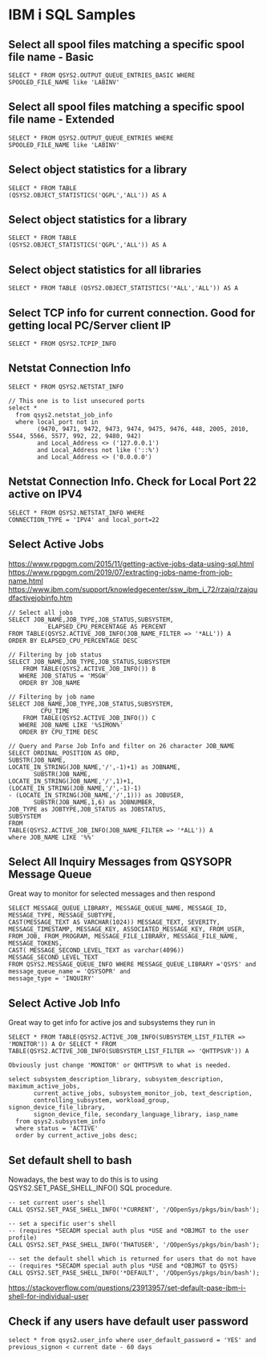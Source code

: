 # IBM i SQL Samples

## Select all spool files matching a specific spool file name - Basic
```
SELECT * FROM QSYS2.OUTPUT_QUEUE_ENTRIES_BASIC WHERE     
SPOOLED_FILE_NAME like 'LABINV'                          
```
## Select all spool files matching a specific spool file name - Extended
```
SELECT * FROM QSYS2.OUTPUT_QUEUE_ENTRIES WHERE     
SPOOLED_FILE_NAME like 'LABINV'                          
```

## Select object statistics for a library
```
SELECT * FROM TABLE                                   
(QSYS2.OBJECT_STATISTICS('QGPL','ALL')) AS A       
```
## Select object statistics for a library
```
SELECT * FROM TABLE                                   
(QSYS2.OBJECT_STATISTICS('QGPL','ALL')) AS A   
```
## Select object statistics for all libraries
```
SELECT * FROM TABLE (QSYS2.OBJECT_STATISTICS('*ALL','ALL')) AS A 
```
## Select TCP info for current connection. Good for getting local PC/Server client IP
```
SELECT * FROM QSYS2.TCPIP_INFO    
```
## Netstat Connection Info
```
SELECT * FROM QSYS2.NETSTAT_INFO 

// This one is to list unsecured ports
select *
  from qsys2.netstat_job_info
  where local_port not in
        (9470, 9471, 9472, 9473, 9474, 9475, 9476, 448, 2005, 2010, 5544, 5566, 5577, 992, 22, 9480, 942)
        and Local_Address <> ('127.0.0.1')
        and Local_Address not like ('::%')
        and Local_Address <> ('0.0.0.0')
```
## Netstat Connection Info. Check for Local Port 22 active on IPV4
```
SELECT * FROM QSYS2.NETSTAT_INFO WHERE 
CONNECTION_TYPE = 'IPV4' and local_port=22                                                        
```

## Select Active Jobs
https://www.rpgpgm.com/2015/11/getting-active-jobs-data-using-sql.html
https://www.rpgpgm.com/2019/07/extracting-jobs-name-from-job-name.html
https://www.ibm.com/support/knowledgecenter/ssw_ibm_i_72/rzajq/rzajqudfactivejobinfo.htm
```
// Select all jobs
SELECT JOB_NAME,JOB_TYPE,JOB_STATUS,SUBSYSTEM,                   
           ELAPSED_CPU_PERCENTAGE AS PERCENT                     
FROM TABLE(QSYS2.ACTIVE_JOB_INFO(JOB_NAME_FILTER => '*ALL')) A   
ORDER BY ELAPSED_CPU_PERCENTAGE DESC

// Filtering by job status
SELECT JOB_NAME,JOB_TYPE,JOB_STATUS,SUBSYSTEM
    FROM TABLE(QSYS2.ACTIVE_JOB_INFO()) B
   WHERE JOB_STATUS = 'MSGW'
   ORDER BY JOB_NAME

// Filtering by job name
SELECT JOB_NAME,JOB_TYPE,JOB_STATUS,SUBSYSTEM,
         CPU_TIME
    FROM TABLE(QSYS2.ACTIVE_JOB_INFO()) C
   WHERE JOB_NAME LIKE '%SIMON%'
   ORDER BY CPU_TIME DESC

// Query and Parse Job Info and filter on 26 character JOB_NAME 
SELECT ORDINAL_POSITION AS ORD,                           
SUBSTR(JOB_NAME,                                          
LOCATE_IN_STRING(JOB_NAME,'/',-1)+1) as JOBNAME,          
       SUBSTR(JOB_NAME,                                   
LOCATE_IN_STRING(JOB_NAME,'/',1)+1,                       
(LOCATE_IN_STRING(JOB_NAME,'/',-1)-1)                     
- (LOCATE_IN_STRING(JOB_NAME,'/',1))) as JOBUSER,         
       SUBSTR(JOB_NAME,1,6) as JOBNUMBER,                 
JOB_TYPE as JOBTYPE,JOB_STATUS as JOBSTATUS,              
SUBSYSTEM                                                 
FROM                                                      
TABLE(QSYS2.ACTIVE_JOB_INFO(JOB_NAME_FILTER => '*ALL')) A 
where JOB_NAME LIKE '%%'                                        
```

## Select All Inquiry Messages from QSYSOPR Message Queue
Great way to monitor for selected messages and then respond
```
SELECT MESSAGE_QUEUE_LIBRARY, MESSAGE_QUEUE_NAME, MESSAGE_ID,       
MESSAGE_TYPE, MESSAGE_SUBTYPE,                                      
CAST(MESSAGE_TEXT AS VARCHAR(1024)) MESSAGE_TEXT, SEVERITY,          
MESSAGE_TIMESTAMP, MESSAGE_KEY, ASSOCIATED_MESSAGE_KEY, FROM_USER,  
FROM_JOB, FROM_PROGRAM, MESSAGE_FILE_LIBRARY, MESSAGE_FILE_NAME,    
MESSAGE_TOKENS,                                                     
CAST( MESSAGE_SECOND_LEVEL_TEXT as varchar(4096)) MESSAGE_SECOND_LEVEL_TEXT    
FROM QSYS2.MESSAGE_QUEUE_INFO WHERE MESSAGE_QUEUE_LIBRARY ='QSYS' and    
message_queue_name = 'QSYSOPR' and                                      
message_type = 'INQUIRY' 
```

## Select Active Job Info
Great way to get info for active jos and subsystems they run in
```
SELECT * FROM TABLE(QSYS2.ACTIVE_JOB_INFO(SUBSYSTEM_LIST_FILTER => 'MONITOR')) A Or SELECT * FROM TABLE(QSYS2.ACTIVE_JOB_INFO(SUBSYSTEM_LIST_FILTER => 'QHTTPSVR')) A

Obviously just change 'MONITOR' or QHTTPSVR to what is needed.

select subsystem_description_library, subsystem_description, maximum_active_jobs,
       current_active_jobs, subsystem_monitor_job, text_description,
       controlling_subsystem, workload_group, signon_device_file_library,
       signon_device_file, secondary_language_library, iasp_name
  from qsys2.subsystem_info
  where status = 'ACTIVE'
  order by current_active_jobs desc;
```

## Set default shell to bash
Nowadays, the best way to do this is to using QSYS2.SET_PASE_SHELL_INFO() SQL procedure.

```
-- set current user's shell
CALL QSYS2.SET_PASE_SHELL_INFO('*CURRENT', '/QOpenSys/pkgs/bin/bash');

-- set a specific user's shell
-- (requires *SECADM special auth plus *USE and *OBJMGT to the user profile)
CALL QSYS2.SET_PASE_SHELL_INFO('THATUSER', '/QOpenSys/pkgs/bin/bash');

-- set the default shell which is returned for users that do not have
-- (requires *SECADM special auth plus *USE and *OBJMGT to QSYS)
CALL QSYS2.SET_PASE_SHELL_INFO('*DEFAULT', '/QOpenSys/pkgs/bin/bash');
```
https://stackoverflow.com/questions/23913957/set-default-pase-ibm-i-shell-for-individual-user

## Check if any users have default user password
```
select * from qsys2.user_info where user_default_password = 'YES' and previous_signon < current date - 60 days
```
